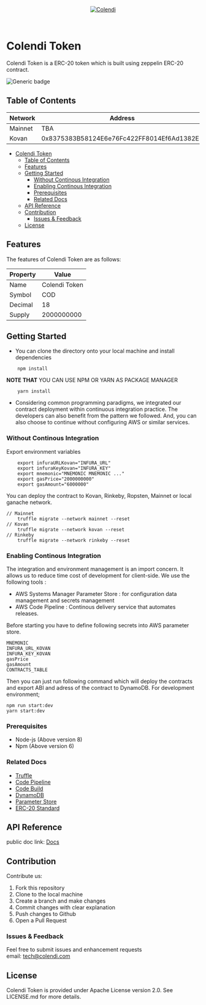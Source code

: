 <p align="center">
  <a href="https://www.colendi.com" target="_blank">
    <img src="https://www.colendi.com/assets/img/logo.png" alt="Colendi">
  </a>
</p>
<br/>

# Colendi Token

Colendi Token is a ERC-20 token which is built using zeppelin ERC-20 contract. 

![Generic badge](https://img.shields.io/badge/maintained-yes-green.svg)

## Table of Contents
| Network  | Address  |
|---|---|
|  Mainnet | TBA |
| Kovan | 0x8375383B58124E6e76Fc422FF8014Ef6Ad1382E7 |

- [Colendi Token](#colendi-token)
  - [Table of Contents](#table-of-contents)
  - [Features](#features)
  - [Getting Started](#getting-started)
    - [Without Continous Integration](#without-continous-integration)
    - [Enabling Continous Integration](#enabling-continous-integration)
    - [Prerequisites](#prerequisites)
    - [Related Docs](#related-docs)
  - [API Reference](#api-reference)
  - [Contribution](#contribution)
    - [Issues & Feedback](#issues--feedback)
  - [License](#license)

## Features

The features of Colendi Token are as follows:

| Property  | Value  |
|---|---|
|  Name | Colendi Token |
| Symbol | COD |
| Decimal | 18 |
| Supply | 2000000000 |

## Getting Started

* You can clone the directory onto your local machine and install dependencies
```
    npm install
```
**NOTE THAT** YOU CAN USE NPM OR YARN AS PACKAGE MANAGER
```
    yarn install
```
* Considering common programming paradigms, we integrated our contract deployment within continuous integration practice. The developers can also benefit from the pattern we followed. And, you can also choose to continue without configuring AWS or similar services.

### Without Continous Integration
Export environment variables
```
    export infuraURLKovan="INFURA_URL"
    export infuraKeyKovan="INFURA_KEY"
    export mnemonic="MNEMONIC MNEMONIC ..."
    export gasPrice="2000000000"
    export gasAmount="6000000"
```
You can deploy the contract to Kovan, Rinkeby, Ropsten, Mainnet or local ganache network.

```
// Mainnet
    truffle migrate --network mainnet --reset
// Kovan
    truffle migrate --network kovan --reset
// Rinkeby
    truffle migrate --network rinkeby --reset
```

### Enabling Continous Integration

The integration and environment management is an import concern. It allows us to reduce time cost of development for client-side. We use the following tools :
* AWS Systems Manager Parameter Store : for configuration data management and secrets management
* AWS Code Pipeline : Continous delivery service that automates releases.

Before starting you have to define following secrets into AWS parameter store.
```
MNEMONIC
INFURA_URL_KOVAN
INFURA_KEY_KOVAN
gasPrice
gasAmount
CONTRACTS_TABLE
```

Then you can just run following command which will deploy the contracts and export ABI and adress of the contract to DynamoDB. For development environment;
```
npm run start:dev
yarn start:dev
```
### Prerequisites

* Node-js (Above version 8)
* Npm (Above version 6)

### Related Docs
* [Truffle](https://truffleframework.com/)
* [Code Pipeline](https://aws.amazon.com/codepipeline/)
* [Code Build](https://aws.amazon.com/codebuild/)
* [DynamoDB](https://aws.amazon.com/dynamodb/)
* [Parameter Store](https://docs.aws.amazon.com/systems-manager/latest/userguide/systems-manager-paramstore.html)
* [ERC-20 Standard](https://eips.ethereum.org/EIPS/eip-20)


## API Reference
public doc link: [Docs](https://docs.colendilabs.com/)

## Contribution

Contribute us:

1. Fork this repository
2. Clone to the local machine
3. Create a branch and make changes
4. Commit changes with clear explanation
5. Push changes to Github
6. Open a Pull Request

### Issues & Feedback

Feel free to submit issues and enhancement requests
<br/>email: tech@colendi.com 

## License

Colendi Token is provided under Apache License version 2.0. See LICENSE.md for more details.
